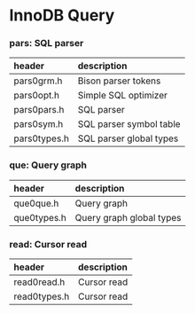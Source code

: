 # InnoDB Query

###  pars: SQL parser

|header|description|
|:---|:---|
| pars0grm.h | Bison parser tokens|
| pars0opt.h | Simple SQL optimizer |
| pars0pars.h | SQL parser |
| pars0sym.h | SQL parser symbol table |
| pars0types.h | SQL parser global types |

###  que: Query graph

|header|description|
|:---|:---|
| que0que.h | Query graph |
| que0types.h | Query graph global types |


###  read: Cursor read

|header|description|
|:---|:---|
| read0read.h | Cursor read |
| read0types.h | Cursor read |
